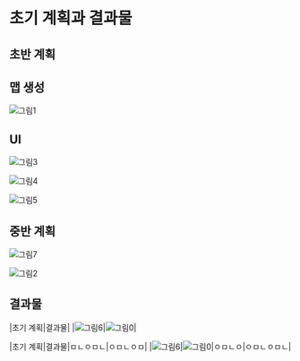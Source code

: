 # 초기 계획과 결과물

## 초반 계획

## 맵 생성
![그림1](https://user-images.githubusercontent.com/71679947/101417068-73dbde00-392e-11eb-80b7-38cd8487b498.png) <br>

## UI 
![그림3](https://user-images.githubusercontent.com/71679947/101417072-74747480-392e-11eb-9195-1d77be0145e4.png) <br>

![그림4](https://user-images.githubusercontent.com/71679947/101417073-750d0b00-392e-11eb-9ae7-eb2a70c7f960.png) <br>

![그림5](https://user-images.githubusercontent.com/71679947/101417075-750d0b00-392e-11eb-850b-306ae1c65796.png) <br>


## 중반 계획

![그림7](https://user-images.githubusercontent.com/71679947/101417079-75a5a180-392e-11eb-97f2-8b3f4c5604f2.png) <br>

![그림2](https://user-images.githubusercontent.com/71679947/101417070-74747480-392e-11eb-95e8-6a2cbbc71a56.png) <br>

## 결과물

|초기 계획|결과물|
|![그림6](https://user-images.githubusercontent.com/71679947/101417077-75a5a180-392e-11eb-8ffc-c4f75a76324d.png)|![그림0](https://user-images.githubusercontent.com/71679947/101417063-72aab100-392e-11eb-99bc-8cfcad4bf508.PNG)|

|초기 계획|결과물|ㅁㄴㅇㅁㄴ|ㅇㅁㄴㅇㅁ|
|![그림6](https://user-images.githubusercontent.com/71679947/101417077-75a5a180-392e-11eb-8ffc-c4f75a76324d.png)|![그림0](https://user-images.githubusercontent.com/71679947/101417063-72aab100-392e-11eb-99bc-8cfcad4bf508.PNG)|ㅇㅁㄴㅇ|ㅇㅁㄴㅇㅁㄴ|

